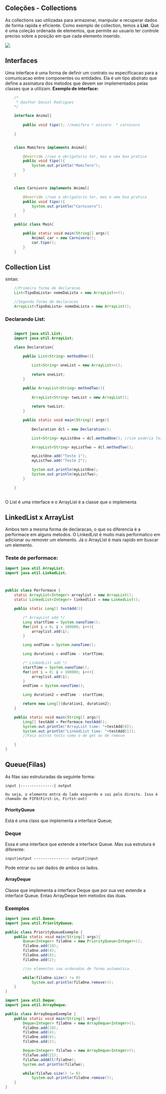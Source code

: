 ## Coleções - Collections

As collections sao utilizadas para armazenar,  manipular e recuperar dados de forma rapida e eficiente.
Como exemplo de collection, temos  a **List**. Que é uma coleção ordenada de elementos, que permite ao usuario ter controle preciso sobre a posição em que cada elemento inserido.

<img src="https://hermes.digitalinnovation.one/articles/cover/7135f29f-80d6-4521-babe-3c129d8ac21a.png">

## Interfaces

Uma interface é uma forma de definir um contrato ou especificacao para a comunicacao entre componentes ou entidades. Ela é um tipo abstrato que define a assinatura dos metodos que devem ser implementados pelas classes que a utilizam. **Exemplo de interface:**

```java
    /*
     * @author Daniel Rodrigues
    */

    interface Animal{
        
        public void tipo(); //mamifero * onivoro  * carnivoro
    
    }


    class Mamifero implements Animal{

        @Override //nao e obrigatorio ter, mas e uma boa pratica
        public void tipo(){
            System.out.println("Mamifero");
        }
    }


    class Carnivoro implements Animal{

        @Override //nao e obrigatorio ter, mas e uma boa pratica
        public void tipo(){
            System.out.println("Carnivoro");
        }
    }

    public class Main{

        public static void main(String[] args){
            Animal car = new Carnivoro();
            car.tipo();
        }
    }
```

## Collection List

sintax: 
```java
    //Primeira forma de declaracao
    List<TipoDaLista> nomeDaLista = new ArrayList<>();

    //Segunda forma de declaracao
    ArrayList<TipoDaLista> nomeDaLista = new ArrayList();
```
### Declarando List:

```java

    import java.util.List;
    import java.util.ArrayList;

    class Declaration{

        public List<String> methodOne(){
            
            List<String> oneList = new ArrayList<>();
            
            return oneList;
        }

        public ArrayList<String> methodTwo(){
            
            ArrayList<String> twoList = new ArrayList();
            
            return twoList;
        }

        public static void main(String[] args){
            
            Declaration dcl = new Declaration();

            List<String> myListOne = dcl.methodOne(); //sim poderia fazer direto, mas qual é graca kkk

            ArrayList<String> myListTwo = dcl.methodTwo();

            myListOne.add("Teste 1");
            myListTwo.add("Teste 2");

            System.out.println(myListOne);
            System.out.println(myListTwo);
        }

    }
    
```



O List é uma interface e o ArrayList é a classe que o implementa

## LinkedList x ArrayList

Ambos tem a mesma forma de declaracao, o que os diferencia é a performace em alguns metodos.
O LinkedList é muito mais performatico em adicionar ou remover  um elemento.
Já o ArrayList é mais rapido em buscar um elemento.

### Teste de performace:

```java
import java.util.ArrayList;
import java.util.LinkedList;



public class Performace {
    static ArrayList<Integer> arraylist = new ArrayList();
    static LinkedList<Integer> linkedlist = new LinkedList();

    public static Long[] testAdd(){

        /* ArrayList add */
        Long startTime = System.nanoTime();
        for(int i = 0; i < 100000; i++){
            arraylist.add(i);
        }

        Long endTime = System.nanoTime();

        Long duration1 = endTime - startTime;

        /* LinkedList add */
        startTime = System.nanoTime();
        for(int i = 0; i < 100000; i++){
            arraylist.add(i);
        }
        endTime = System.nanoTime();

        Long duration2 = endTime - startTime;

        return new Long[]{duration1, duration2};
    }

    public static void main(String[] args){
        Long[] testAdd = Performace.testAdd();
        System.out.println("ArrayList time: "+testAdd[0]);       
        System.out.println("LinkedList time: "+testAdd[1]);
        //Faca outros tests como o de get ou de remove

    }
}
```

## Queue(Filas)

As filas sao estruturadas da seguinte forma:

    input |---------------| output

    Ou seja, o elemento entra do lado esquerdo e sai pelo direito. Isso é chamado de FIFO(First-in, Firtst-out)

#### PriorityQueue
Está é uma class que implementa a interface Queue;


### Deque

Essa é uma interface que extende a interface Queue. Mas sua estrutura é diferente:
        
    input|output ---------------- output|input

Pode entrar ou sair dados de ambos os lados.

#### ArrayDeque

Classe que implementa a interface Deque que por sua vez extende a interface Queue. Entao ArrayDeque tem metodos das duas.

### Exemplos

```java
import java.util.Queue;
import java.util.PriorityQueue;

public class PriorityQueueExemple {
    public static void main(String[] args){
        Queue<Integer> filaOne = new PriorityQueue<Integer>();
        filaOne.add(10);
        filaOne.add(4);
        filaOne.add(8);
        filaOne.add(2);

        //os elementos sao ordenadas de forma automatica.

        while(filaOne.size() != 0)
            System.out.println(filaOne.remove());
    }
}
```



```java
import java.util.Deque;
import java.util.ArrayDeque;

public class ArrayDequeExemple {
    public static void main(String[] args){
        Deque<Integer> filaOne = new ArrayDeque<Integer>();
        filaOne.add(10);
        filaOne.add(4);
        filaOne.add(8);
        filaOne.add(2);

        Deque<Integer> filaTwo = new ArrayDeque<Integer>();
        filaTwo.add(22);
        filaTwo.addAll(filaOne);
        System.out.println(filaTwo);

        while(filaTwo.size() != 0)
            System.out.println(filaOne.remove());
    }
}

```